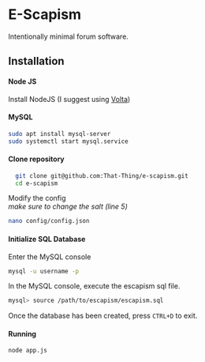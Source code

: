 
# E-Scapism

Intentionally minimal forum software. 


## Installation

#### Node JS
Install NodeJS (I suggest using [Volta](https://volta.sh/))  

#### MySQL
```bash
sudo apt install mysql-server
sudo systemctl start mysql.service
```

#### Clone repository

```bash
  git clone git@github.com:That-Thing/e-scapism.git
  cd e-scapism
```
Modify the config  
*make sure to change the salt (line 5)*

```bash
nano config/config.json
```

#### Initialize SQL Database
Enter the MySQL console
```bash
mysql -u username -p
```
In the MySQL console, execute the escapism sql file.
```bash
mysql> source /path/to/escapism/escapism.sql
```
Once the database has been created, press `CTRL+D` to exit.

#### Running
```bash
node app.js
```
